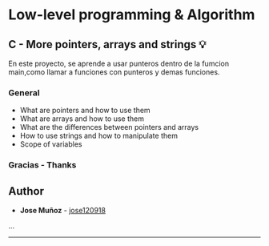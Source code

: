 # Low-level programming & Algorithm

## C - More pointers, arrays and strings :bulb:

En este proyecto, se aprende a usar punteros dentro de la fumcion main,como llamar a funciones con punteros y demas funciones.

### General

* What are pointers and how to use them
* What are arrays and how to use them
* What are the differences between pointers and arrays
* How to use strings and how to manipulate them
* Scope of variables

### Gracias - Thanks

## Author
* **Jose Muñoz** - [jose120918](https://github.com/jose120918/)

...

---
